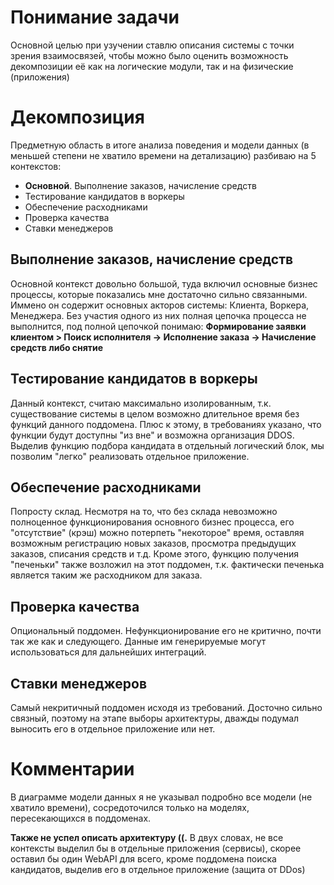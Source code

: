 # Понимание задачи

Основной целью при узучении ставлю описания системы с точки зрения взаимосвязей, чтобы можно было оценить возможность декомпозиции её как на логические модули, так и на физические (приложения)

# Декомпозиция

Предметную область в итоге анализа поведения и модели данных (в меньшей степени не хватило времени на детализацию) разбиваю на 5 контекстов:

- **Основной**. Выполнение заказов, начисление средств
- Тестирование кандидатов в воркеры
- Обеспечение расходниками
- Проверка качества
- Ставки менеджеров

## Выполнение заказов, начисление средств

Основной контекст довольно большой, туда включил основные бизнес процессы, которые показались мне достаточно сильно связанными. Иммено он содержит основных акторов системы: Клиента, Воркера, Менеджера. Без участия одного из них полная цепочка процесса не выполнится, под полной цепочкой понимаю: **Формирование заявки клиентом > Поиск исполнителя -> Исполнение заказа -> Начисление средств либо снятие**

## Тестирование кандидатов в воркеры

Данный контекст, считаю максимально изолированным, т.к. существование системы в целом возможно длительное время без функций данного поддомена. Плюс к этому, в требованиях указано, что функции будут доступны "из вне" и возможна организация DDOS. Выделив функцию подбора кандидата в отдельный логический блок, мы позволим "легко" реализовать отдельное приложение.

## Обеспечение расходниками

Попросту склад. Несмотря на то, что без склада невозможно полноценное функционирования основного бизнес процесса, его "отсутствие" (крэш) можно потерпеть "некоторое" время, оставляя возможным регистрацию новых заказов, просмотра предыдущих заказов, списания средств и т.д. Кроме этого, функцию получения "печеньки" также возложил на этот поддомен, т.к. фактически печенька является таким же расходником для заказа.

## Проверка качества

Опциональный поддомен. Нефункционирование его не критично, почти так же как и следующего. Данные им генерируемые могут использоваться для дальнейших интеграций.

## Ставки менеджеров

Самый некритичный поддомен исходя из требований. Досточно сильно связный, поэтому на этапе выборы архитектуры, дважды подумал выносить его в отдельное приложение или нет.


# Комментарии

В диаграмме модели данных я не указывал подробно все модели (не хватило времени), сосредоточился только на моделях, пересекающихся в поддоменах.

**Также не успел описать архитектуру ((.** В двух словах, не все контексты выделил бы в отдельные приложения (сервисы), скорее оставил бы один WebAPI для всего, кроме поддомена поиска кандидатов, выделив его в отдельное приложение (защита от DDos)


